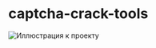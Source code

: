 # captcha-crack-tools
![Иллюстрация к проекту](https://github.com/evilsadko/captcha-crack-tools/blob/master/github/img_temp.png)
